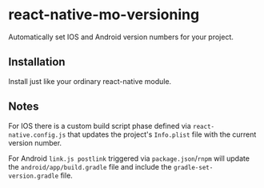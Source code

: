 # react-native-mo-versioning

Automatically set IOS and Android version numbers for your project.

## Installation

Install just like your ordinary react-native module.

## Notes

For IOS there is a custom build script phase defined via `react-native.config.js` that updates the project's
`Info.plist` file with the current version number.

For Android `link.js postlink` triggered via `package.json`/`rnpm` will update the `android/app/build.gradle` file
and include the `gradle-set-version.gradle` file.
